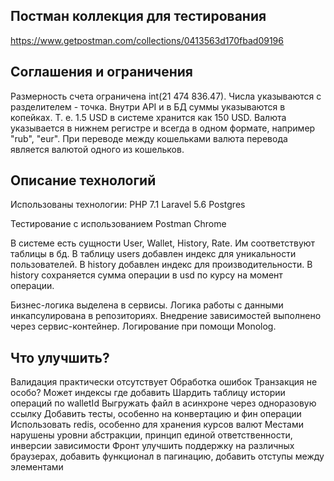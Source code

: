 
## Постман коллекция для тестирования

https://www.getpostman.com/collections/0413563d170fbad09196


## Соглашения и ограничения

Размерность счета ограничена int(21 474 836.47).
Числа указываются с разделителем - точка.
Внутри API и в БД суммы указываются в копейках. Т. е. 1.5 USD в системе хранится как 150 USD.
Валюта указывается в нижнем регистре и всегда в одном формате, например "rub", "eur".
При переводе между кошельками валюта перевода является валютой одного из кошельков.


## Описание технологий

Использованы технологии:
PHP 7.1
Laravel 5.6
Postgres

Тестирование с использованием
Postman
Chrome

В системе есть сущности User, Wallet, History, Rate. Им соответствуют таблицы в бд. В таблицу users добавлен индекс для уникальности пользователей. В history добавлен индекс для производительности. В history сохраняется сумма операции в usd по курсу на момент операции.

Бизнес-логика выделена в сервисы. Логика работы с данными инкапсулирована в репозиториях. Внедрение зависимостей выполнено через сервис-контейнер. Логирование при помощи Monolog.

## Что улучшить?

Валидация практически отсутствует
Обработка ошибок
Транзакция не особо?
Может индексы где добавить
Шардить таблицу истории операций по walletId
Выгружать файл в асинхроне через одноразовую ссылку
Добавить тесты, особенно на конвертацию и фин операции
Использовать redis, особенно для хранения курсов валют
Местами нарушены уровни абстракции, принцип единой ответственности, инверсии зависимости
Фронт улучшить поддержку на различных браузерах, добавить функционал в пагинацию,  добавить отступы между элементами

